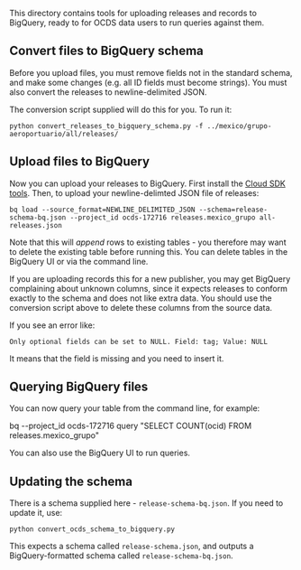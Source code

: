 This directory contains tools for uploading releases and records to BigQuery, ready to for OCDS data users to run queries against them.

Convert files to BigQuery schema
--------------------------------

Before you upload files, you must remove fields not in the standard schema, and make some changes (e.g. all ID fields must become strings). You must also convert the releases to newline-delimited JSON.

The conversion script supplied will do this for you. To run it:

    python convert_releases_to_bigquery_schema.py -f ../mexico/grupo-aeroportuario/all/releases/

Upload files to BigQuery
------------------------

Now you can upload your releases to BigQuery. First install the [Cloud SDK tools](https://cloud.google.com/sdk/). Then, to upload your newline-delimted JSON file of releases:

    bq load --source_format=NEWLINE_DELIMITED_JSON --schema=release-schema-bq.json --project_id ocds-172716 releases.mexico_grupo all-releases.json

Note that this will *append* rows to existing tables - you therefore may want to delete the existing table before running this. You can delete tables in the BigQuery UI or via the command line.

If you are uploading records this for a new publisher, you may get BigQuery complaining about unknown columns, since it expects releases to conform exactly to the schema and does not like extra data. You should use the conversion script above to delete these columns from the source data.

If you see an error like:

    Only optional fields can be set to NULL. Field: tag; Value: NULL

It means that the field is missing and you need to insert it.

Querying BigQuery files
-----------------------

You can now query your table from the command line, for example:

bq  --project_id ocds-172716 query "SELECT COUNT(ocid) FROM releases.mexico_grupo"

You can also use the BigQuery UI to run queries.

Updating the schema
-------------------

There is a schema supplied here - `release-schema-bq.json`. If you need to update it, use:

    python convert_ocds_schema_to_bigquery.py

This expects a schema called `release-schema.json`, and outputs a BigQuery-formatted schema called `release-schema-bq.json`.

